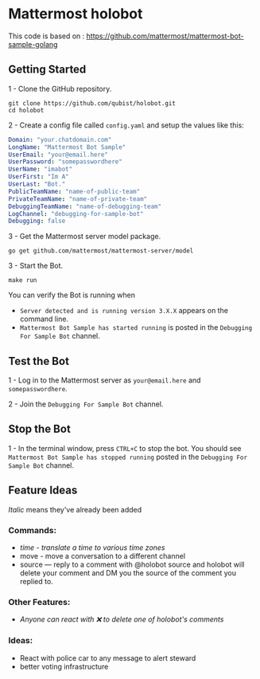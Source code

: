 # Mattermost holobot

This code is based on : https://github.com/mattermost/mattermost-bot-sample-golang

## Getting Started

1 - Clone the GitHub repository.
```
git clone https://github.com/qubist/holobot.git
cd holobot
```

2 - Create a config file called `config.yaml` and setup the values like this:

``` yaml
Domain: "your.chatdomain.com"
LongName: "Mattermost Bot Sample"
UserEmail: "your@email.here"
UserPassword: "somepasswordhere"
UserName: "imabot"
UserFirst: "Im A"
UserLast: "Bot."
PublicTeamName: "name-of-public-team"
PrivateTeamName: "name-of-private-team"
DebuggingTeamName: "name-of-debugging-team"
LogChannel: "debugging-for-sample-bot"
Debugging: false

```
3 - Get the Mattermost server model package.
```
go get github.com/mattermost/mattermost-server/model
```

3 - Start the Bot.
```
make run
```
You can verify the Bot is running when
  - `Server detected and is running version 3.X.X` appears on the command line.
  - `Mattermost Bot Sample has started running` is posted in the `Debugging For Sample Bot` channel.

## Test the Bot

1 - Log in to the Mattermost server as `your@email.here` and `somepasswordhere`.

2 - Join the `Debugging For Sample Bot` channel.

## Stop the Bot

1 - In the terminal window, press `CTRL+C` to stop the bot. You should see `Mattermost Bot Sample has stopped running` posted in the `Debugging For Sample Bot` channel.

## Feature Ideas
*Italic* means they've already been added

### Commands:
* *time - translate a time to various time zones*
* move - move a conversation to a different channel
* source — reply to a comment with @holobot source and holobot will delete your comment and DM you the source of the comment you replied to.

### Other Features:
* *Anyone can react with :x: to delete one of holobot's comments*

### Ideas:
* React with police car to any message to alert steward
* better voting infrastructure
